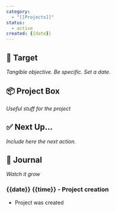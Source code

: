 ```yaml
---
category:
  - "[[Projects]]"
status:
  - active
created: {{date}}
---
```

## 🎯 Target
*Tangible objective. Be specific. Set a date.*

## 📦 Project Box
*Useful stuff for the project*

## ✅ Next Up…
*Include here the next action.*

## 🌱 Journal
*Watch it grow*

### {{date}} {{time}} - Project creation

- Project was created
